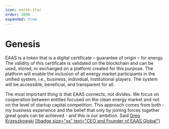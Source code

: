 ```yaml
---
icon: north-star
order: 3000
expanded: true
---
```


# Genesis

EAAS is a token that is a digital certificate – guarantee of origin – for energy. The validity of this certificate is validated on the blockchain and can be used, stored, or exchanged on a platform created for this purpose. The platform will enable the inclusion of all energy market participants in the unified system, i.e., business, individual, institutional players. The system will be accessible, beneficial, and transparent for all.
 
The most important thing is that EAAS connects, not divides. We focus on cooperation between entities focused on the clean energy market and not on the level of startup capital competition. This approach comes from both - my business experience and the belief that only by joining forces together great goals can be achieved - and this is our ambition. Said [Greg Krzeszkowski](https://www.linkedin.com/in/grzegorzkrzeszowski) [[!badge size="xs" text="CEO and Founder of EAAS Global"]](https://www.linkedin.com/in/grzegorzkrzeszowski)